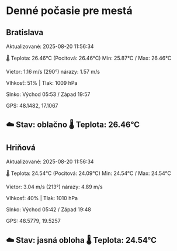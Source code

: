 ﻿# Denné počasie pre mestá

## Bratislava
Aktualizované: 2025-08-20 11:56:34

🌡️ Teplota: 26.46°C 
(Pocitová: 26.46°C)
Min: 25.87°C / Max: 26.46°C

Vietor: 1.16 m/s    (290°) 
nárazy: 1.57 m/s

Vlhkosť: 51% | Tlak: 1009 hPa

Slnko: Východ 05:53 / Západ 19:57

GPS: 48.1482, 17.1067

☁️ Stav: oblačno        🌡️ Teplota: 26.46°C
---

## Hriňová
Aktualizované: 2025-08-20 11:56:34

🌡️ Teplota: 24.54°C 
(Pocitová: 24.09°C)
Min: 24.54°C / Max: 24.54°C

Vietor: 3.04 m/s (213°)
nárazy: 4.89 m/s

Vlhkosť: 40% | Tlak: 1010 hPa

Slnko: Východ 05:42 / Západ 19:48

GPS: 48.5779, 19.5257

☁️ Stav: jasná obloha        🌡️ Teplota: 24.54°C
---
